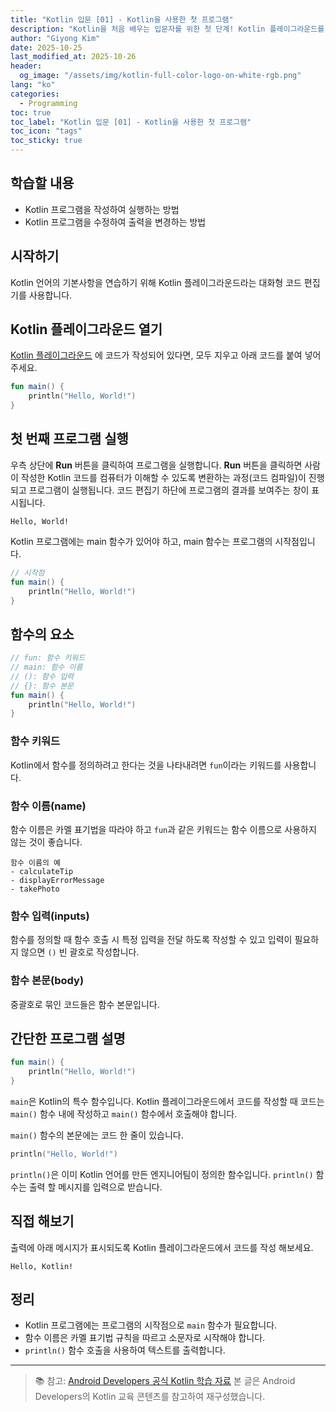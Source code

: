 ```yaml
---
title: "Kotlin 입문 [01] - Kotlin을 사용한 첫 프로그램"
description: "Kotlin을 처음 배우는 입문자를 위한 첫 단계! Kotlin 플레이그라운드를 사용해 Hello World 프로그램을 작성하고 실행하는 방법을 자세히 알아봅니다."
author: "Giyong Kim"
date: 2025-10-25
last_modified_at: 2025-10-26
header:
  og_image: "/assets/img/kotlin-full-color-logo-on-white-rgb.png"
lang: "ko"
categories:
  - Programming
toc: true
toc_label: "Kotlin 입문 [01] - Kotlin을 사용한 첫 프로그램"
toc_icon: "tags"
toc_sticky: true
---
```

## 학습할 내용
- Kotlin 프로그램을 작성하여 실행하는 방법
- Kotlin 프로그램을 수정하여 출력을 변경하는 방법

## 시작하기
Kotlin 언어의 기본사항을 연습하기 위해 Kotlin 플레이그라운드라는 대화형 코드 편집기를 사용합니다.

## Kotlin 플레이그라운드 열기
<a href="https://developer.android.com/training/kotlinplayground?hl=ko" target="_blank">Kotlin 플레이그라운드</a>
에 코드가 작성되어 있다면, 모두 지우고 아래 코드를 붙여 넣어 주세요.
```kotlin
fun main() {
    println("Hello, World!")
}
```

## 첫 번째 프로그램 실행
우측 상단에 **Run** 버튼을 클릭하여 프로그램을 실행합니다.
**Run** 버튼을 클릭하면 사람이 작성한 Kotlin 코드를 컴퓨터가 이해할 수 있도록 변환하는 과정(코드 컴파일)이 진행되고 프로그램이 실행됩니다.
코드 편집기 하단에 프로그램의 결과를 보여주는 창이 표시됩니다.
```
Hello, World!
```
Kotlin 프로그램에는 main 함수가 있어야 하고, main 함수는 프로그램의 시작점입니다.
```kotlin
// 시작점
fun main() {
    println("Hello, World!")
}
```

## 함수의 요소
```kotlin
// fun: 함수 키워드
// main: 함수 이름
// (): 함수 입력
// {}: 함수 본문
fun main() {
    println("Hello, World!")
}
```

### 함수 키워드
Kotlin에서 함수를 정의하려고 한다는 것을 나타내려면 `fun`이라는 키워드를 사용합니다.

### 함수 이름(name)
함수 이름은 카멜 표기법을 따라야 하고 `fun`과 같은 키워드는 함수 이름으로 사용하지 않는 것이 좋습니다.

```
함수 이름의 예
- calculateTip
- displayErrorMessage
- takePhoto
```

### 함수 입력(inputs)
함수를 정의할 때 함수 호출 시 특정 입력을 전달 하도록 작성할 수 있고 입력이 필요하지 않으면 `()` 빈 괄호로 작성합니다.

### 함수 본문(body)
중괄호로 묶인 코드들은 함수 본문입니다.

## 간단한 프로그램 설명
```kotlin
fun main() {
    println("Hello, World!")
}
```
`main`은 Kotlin의 특수 함수입니다. Kotlin 플레이그라운드에서 코드를 작성할 때 코드는 `main()` 함수 내에 작성하고 `main()` 함수에서 호출해야 합니다.

`main()` 함수의 본문에는 코드 한 줄이 있습니다.
```kotlin
println("Hello, World!")
```
`println()`은 이미 Kotlin 언어를 만든 엔지니어팀이 정의한 함수입니다. `println()` 함수는 출력 할 메시지를 입력으로 받습니다.

## 직접 해보기
출력에 아래 메시지가 표시되도록 Kotlin 플레이그라운드에서 코드를 작성 해보세요.
```
Hello, Kotlin!
```

## 정리
- Kotlin 프로그램에는 프로그램의 시작점으로 `main` 함수가 필요합니다.
- 함수 이름은 카멜 표기법 규칙을 따르고 소문자로 시작해야 합니다.
- `println()` 함수 호출을 사용하여 텍스트를 출력합니다.

---
> 📚 참고: <a href="https://developer.android.com/" target="_blank">Android Developers 공식 Kotlin 학습 자료</a>
> 본 글은 Android Developers의 Kotlin 교육 콘텐츠를 참고하여 재구성했습니다.